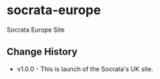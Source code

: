 # socrata-europe
Socrata Europe Site

Change History
---
- v1.0.0 - This is launch of the Socrata's UK site.

